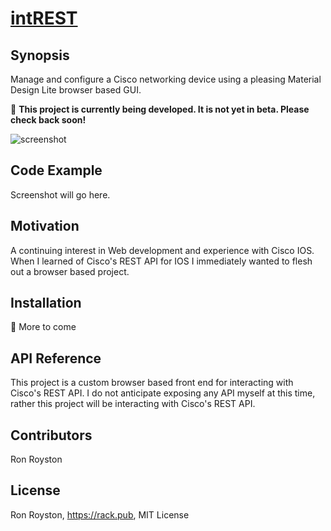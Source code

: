 # [intREST](https://rack.pub/intrest)
## Synopsis

Manage and configure a Cisco networking device using a pleasing Material Design Lite browser based GUI.

:construction: **This project is currently being developed.  It is not yet in beta.  Please check back soon!**

<img src="https://github.com/rhroyston/rhroyston.github.io/blob/master/intrest.jpg" alt="screenshot">

## Code Example

Screenshot will go here.

## Motivation

A continuing interest in Web development and experience with Cisco IOS.  When I learned of Cisco's REST API for IOS I immediately wanted to flesh out a browser based project.

## Installation

:checkered_flag: More to come

## API Reference

This project is a custom browser based front end for interacting with Cisco's REST API.  I do not anticipate exposing any API myself at this time, rather this project will be interacting with Cisco's REST API.

## Contributors

Ron Royston

## License

Ron Royston, https://rack.pub, MIT License